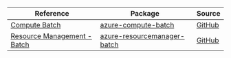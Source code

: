 | Reference | Package | Source |
|---|---|---|
|[Compute Batch](compute-batch-readme.md)|[azure-compute-batch](https://repo1.maven.org/maven2/com/azure/azure-compute-batch)|[GitHub](https://github.com/Azure/azure-sdk-for-java/blob/main/sdk/batch/azure-compute-batch)|
|[Resource Management - Batch](resourcemanager-batch-readme.md)|[azure-resourcemanager-batch](https://repo1.maven.org/maven2/com/azure/resourcemanager/azure-resourcemanager-batch)|[GitHub](https://github.com/Azure/azure-sdk-for-java/blob/main/sdk/batch/azure-resourcemanager-batch)|
